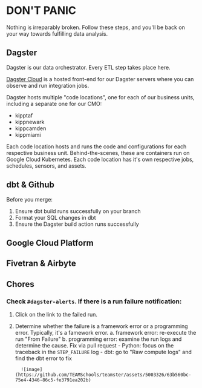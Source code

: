 # DON'T PANIC

Nothing is irreparably broken. Follow these steps, and you'll be back on your way towards fulfilling
data analysis.

## Dagster

Dagster is our data orchestrator. Every ETL step takes place here.

[Dagster Cloud](https://kipptaf.dagster.cloud/) is a hosted front-end for our Dagster servers where
you can observe and run integration jobs.

Dagster hosts multiple "code locations", one for each of our business units, including a separate
one for our CMO:

- kipptaf
- kippnewark
- kippcamden
- kippmiami

Each code location hosts and runs the code and configurations for each respective business unit.
Behind-the-scenes, these are containers run on Google Cloud Kubernetes. Each code location has it's
own respective jobs, schedules, sensors, and assets.

## dbt & Github

Before you merge:

1. Ensure dbt build runs successfully on your branch
2. Format your SQL changes in dbt
3. Ensure the Dagster build action runs successfully

## Google Cloud Platform

## Fivetran & Airbyte

## Chores

### Check `#dagster-alerts`. If there is a run failure notification:

1.  Click on the link to the failed run.
2.  Determine whether the failure is a framework error or a programming error. Typically, it's a
    famework error. a. framework error: re-execute the run "From Failure" b. programming error:
    examine the run logs and determine the cause. Fix via pull request - Python: focus on the
    traceback in the `STEP_FAILURE` log - dbt: go to "Raw compute logs" and find the dbt error to
    fix

          ![image](https://github.com/TEAMSchools/teamster/assets/5003326/63b560bc-75e4-4346-86c5-fe3791ea202b)
